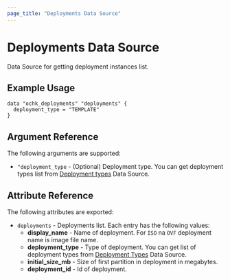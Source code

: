 ```yaml
---
page_title: "Deployments Data Source"
---
```


# Deployments Data Source

Data Source for getting deployment instances list.

## Example Usage

```hcl
data "ochk_deployments" "deployments" {
  deployment_type = "TEMPLATE"
}
```

## Argument Reference

The following arguments are supported:

* `"deployment_type` - (Optional) Deployment type. You can get deployment types list from [Deployment types](deployment_types.md) Data Source.

## Attribute Reference

The following attributes are exported:
* `deployments` - Deployments list. Each entry has the following values:
  * **display_name** - Name of deployment. For `ISO` na `OVF` deployment name is image file name.
  * **deployment_type** - Type of deployment. You can get list of deployment types from [Deployment Types](deployment_types.md) Data Source.
  * **initial_size_mb** - Size of first partition in deployment in megabytes.
  * **deployment_id** - Id of deployment.
    
 

